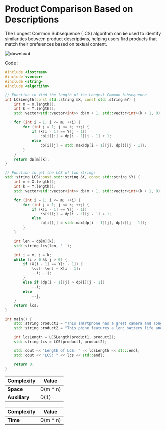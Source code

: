 # Product Comparison Based on Descriptions

The Longest Common Subsequence (LCS) algorithm can be used to identify similarities between product descriptions, helping users find products that match their preferences based on textual content.

![download](https://github.com/AbhijnaKalbhag/Ecommerce-Portfolio.github.io/assets/136738568/71d5467d-7c3b-4d5f-8228-8edf26186de1)


Code :
```cpp
#include <iostream>
#include <vector>
#include <string>
#include <algorithm>

// Function to find the length of the Longest Common Subsequence
int LCSLength(const std::string &X, const std::string &Y) {
    int m = X.length();
    int k = Y.length();
    std::vector<std::vector<int>> dp(m + 1, std::vector<int>(k + 1, 0));

    for (int i = 1; i <= m; ++i) {
        for (int j = 1; j <= k; ++j) {
            if (X[i - 1] == Y[j - 1])
                dp[i][j] = dp[i - 1][j - 1] + 1;
            else
                dp[i][j] = std::max(dp[i - 1][j], dp[i][j - 1]);
        }
    }
    return dp[m][k];
}

// Function to get the LCS of two strings
std::string LCS(const std::string &X, const std::string &Y) {
    int m = X.length();
    int k = Y.length();
    std::vector<std::vector<int>> dp(m + 1, std::vector<int>(k + 1, 0));

    for (int i = 1; i <= m; ++i) {
        for (int j = 1; j <= k; ++j) {
            if (X[i - 1] == Y[j - 1])
                dp[i][j] = dp[i - 1][j - 1] + 1;
            else
                dp[i][j] = std::max(dp[i - 1][j], dp[i][j - 1]);
        }
    }

    int len = dp[m][k];
    std::string lcs(len, ' ');

    int i = m, j = k;
    while (i > 0 && j > 0) {
        if (X[i - 1] == Y[j - 1]) {
            lcs[--len] = X[i - 1];
            --i; --j;
        }
        else if (dp[i - 1][j] > dp[i][j - 1])
            --i;
        else
            --j;
    }
    return lcs;
}

int main() {
    std::string product1 = "This smartphone has a great camera and long battery life.";
    std::string product2 = "This phone features a long battery life and an excellent camera.";

    int lcsLength = LCSLength(product1, product2);
    std::string lcs = LCS(product1, product2);

    std::cout << "Length of LCS: " << lcsLength << std::endl;
    std::cout << "LCS: " << lcs << std::endl;

    return 0;
}

```

| **Complexity** | **Value**              |
|----------------|------------------------|
| **Space**      | O(m * n)               |
| **Auxiliary**  | O(1)                   |

| **Complexity** | **Value**              |
|----------------|------------------------|
| **Time**       | O(m * n)               |
